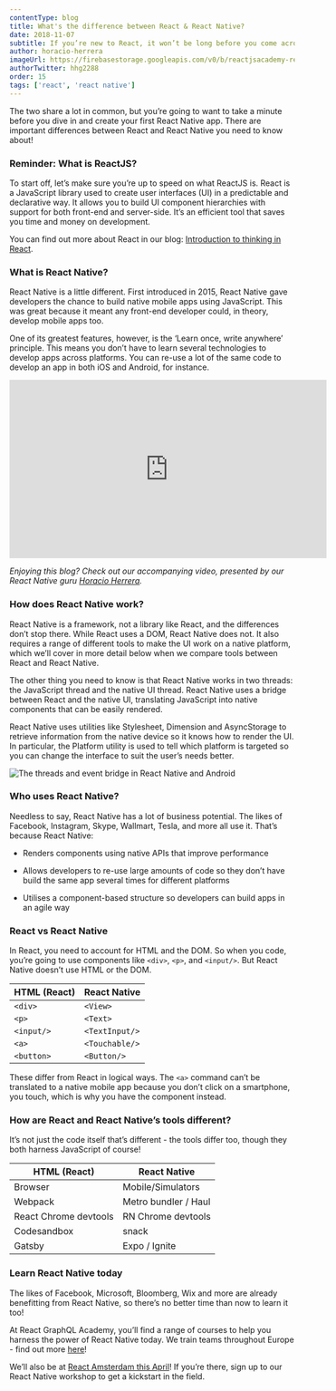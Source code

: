 ```yaml
---
contentType: blog
title: What's the difference between React & React Native?
date: 2018-11-07
subtitle: If you’re new to React, it won’t be long before you come across React Native.
author: horacio-herrera
imageUrl: https://firebasestorage.googleapis.com/v0/b/reactjsacademy-react.appspot.com/o/blog%20post%20images%2Freact-native-differences%2FreactNative_differences2.jpg?alt=media
authorTwitter: hhg2288
order: 15
tags: ['react', 'react native']
---
```


The two share a lot in common, but you’re going to want to take a minute before you dive in and create your first React Native app. There are important differences between React and React Native you need to know about!

### Reminder: What is ReactJS?

To start off, let’s make sure you’re up to speed on what ReactJS is. React is a JavaScript library used to create user interfaces (UI) in a predictable and declarative way. It allows you to build UI component hierarchies with support for both front-end and server-side. It’s an efficient tool that saves you time and money on development.

You can find out more about React in our blog: [Introduction to thinking in React](https://reactgraphql.academy/react/introduction-to-thinking-in-react/).

### What is React Native?

React Native is a little different. First introduced in 2015, React Native gave developers the chance to build native mobile apps using JavaScript. This was great because it meant any front-end developer could, in theory, develop mobile apps too.

One of its greatest features, however, is the ‘Learn once, write anywhere’ principle. This means you don’t have to learn several technologies to develop apps across platforms. You can re-use a lot of the same code to develop an app in both iOS and Android, for instance.

<iframe width="560" height="315" src="https://www.youtube.com/embed/2IC0rXKfchU" frameborder="0" allow="accelerometer; autoplay; encrypted-media; gyroscope; picture-in-picture" allowfullscreen></iframe>

_Enjoying this blog? Check out our accompanying video, presented by our React Native guru [Horacio Herrera](https://reactgraphql.academy/about-us/#horacio-herrera)._

### How does React Native work?

React Native is a framework, not a library like React, and the differences don’t stop there. While React uses a DOM, React Native does not. It also requires a range of different tools to make the UI work on a native platform, which we’ll cover in more detail below when we compare tools between React and React Native.

The other thing you need to know is that React Native works in two threads: the JavaScript thread and the native UI thread. React Native uses a bridge between React and the native UI, translating JavaScript into native components that can be easily rendered.

React Native uses utilities like Stylesheet, Dimension and AsyncStorage to retrieve information from the native device so it knows how to render the UI. In particular, the Platform utility is used to tell which platform is targeted so you can change the interface to suit the user’s needs better.

<img placeholder-height="259px" src="https://firebasestorage.googleapis.com/v0/b/reactjsacademy-react.appspot.com/o/blog%20post%20images%2Freact-native-differences%2FreactNative_eventBridge.jpg?alt=media" alt="The threads and event bridge in React Native and Android"></img>

### Who uses React Native?

Needless to say, React Native has a lot of business potential. The likes of Facebook, Instagram, Skype, Wallmart, Tesla, and more all use it. That’s because React Native:

- Renders components using native APIs that improve performance

- Allows developers to re-use large amounts of code so they don’t have build the same app several times for different platforms

- Utilises a component-based structure so developers can build apps in an agile way

### React vs React Native

In React, you need to account for HTML and the DOM. So when you code, you’re going to use components like `<div>`, `<p>`, and `<input/>`. But React Native doesn’t use HTML or the DOM.

| HTML (React) | React Native   |
| ------------ | -------------- |
| `<div>`      | `<View>`       |
| `<p>`        | `<Text>`       |
| `<input/>`   | `<TextInput/>` |
| `<a>`        | `<Touchable/>` |
| `<button>`   | `<Button/>`    |

These differ from React in logical ways. The `<a>` command can’t be translated to a native mobile app because you don’t click on a smartphone, you touch, which is why you have the <Touchable/> component instead.

### How are React and React Native’s tools different?

It’s not just the code itself that’s different - the tools differ too, though they both harness JavaScript of course!

| HTML (React)          | React Native         |
| --------------------- | -------------------- |
| Browser               | Mobile/Simulators    |
| Webpack               | Metro bundler / Haul |
| React Chrome devtools | RN Chrome devtools   |
| Codesandbox           | snack                |
| Gatsby                | Expo / Ignite        |

### Learn React Native today

The likes of Facebook, Microsoft, Bloomberg, Wix and more are already benefitting from React Native, so there’s no better time than now to learn it too!

At React GraphQL Academy, you’ll find a range of courses to help you harness the power of React Native today. We train teams throughout Europe - find out more [here](https://reactgraphql.academy/react/training/workshops/)!

We’ll also be at [React Amsterdam this April](https://reactgraphql.academy/react/leanjs-react-amsterdam/)! If you’re there, sign up to our React Native workshop to get a kickstart in the field.
